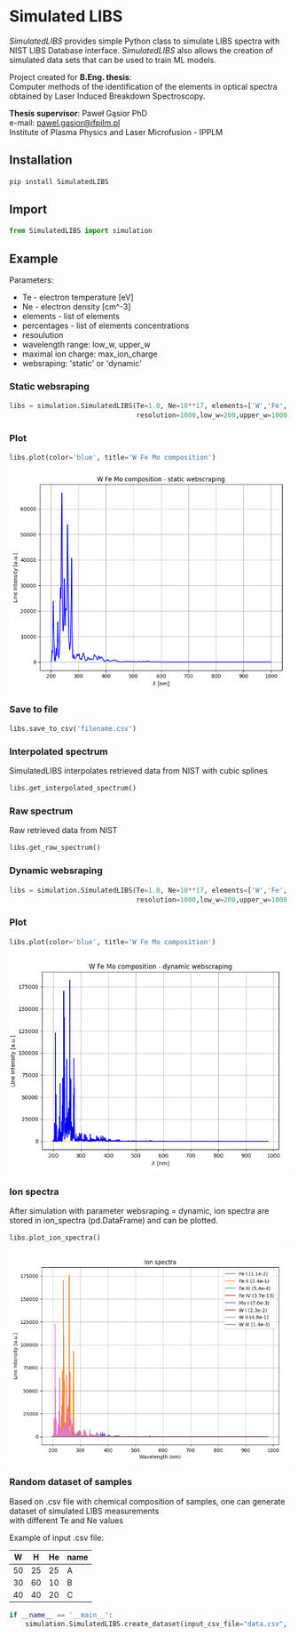 # Simulated LIBS

*SimulatedLIBS* provides simple Python class to simulate LIBS spectra with NIST LIBS Database interface. *SimulatedLIBS* also allows the creation of simulated data sets that can be used to train ML models.

Project created for **B.Eng. thesis**:  
Computer methods of the identification of the elements in optical spectra obtained by Laser Induced Breakdown Spectroscopy.

**Thesis supervisor**: Paweł Gąsior PhD  
e-mail: pawel.gasior@ifpilm.pl  
Institute of Plasma Physics and Laser Microfusion - IPPLM


## Installation
```python
pip install SimulatedLIBS
```
## Import 
```python
from SimulatedLIBS import simulation
```
## Example 
Parameters:  
- Te - electron temperature [eV]
- Ne - electron density [cm^-3]
- elements - list of elements 
- percentages - list of elements concentrations
- resoulution
- wavelength range: low_w, upper_w
- maximal ion charge: max_ion_charge 
- websraping: 'static' or 'dynamic'


### Static websraping
```python
libs = simulation.SimulatedLIBS(Te=1.0, Ne=10**17, elements=['W','Fe','Mo'],percentages=[50,25,25],
                                resolution=1000,low_w=200,upper_w=1000,max_ion_charge=3, webscraping='static')
```

### Plot
```python
libs.plot(color='blue', title='W Fe Mo composition')
```
![](images/plot_static.png)

### Save to file
```python
libs.save_to_csv('filename.csv')
```

### Interpolated spectrum
SimulatedLIBS interpolates retrieved data from NIST with cubic splines
```python
libs.get_interpolated_spectrum()
```

### Raw spectrum
Raw retrieved data from NIST
```python
libs.get_raw_spectrum()
```
### Dynamic websraping
```python
libs = simulation.SimulatedLIBS(Te=1.0, Ne=10**17, elements=['W','Fe','Mo'],percentages=[50,25,25],
                                resolution=1000,low_w=200,upper_w=1000,max_ion_charge=3, webscraping='dynamic')
```

### Plot
```python
libs.plot(color='blue', title='W Fe Mo composition')
```
![](images/plot_dynamic.png)

### Ion spectra
After simulation with parameter websraping = dynamic, ion spectra are stored in ion_spectra (pd.DataFrame) and can be plotted.  
```python
libs.plot_ion_spectra()
```
![](images/plot_ion_spectra.png)
### Random dataset of samples
Based on .csv file with chemical composition of samples, one can generate dataset of simulated LIBS measurements  
with different Te and Ne values

Example of input .csv file:

|W  |H  |He |name|
|---|---|---|----|
|50 |25 |25 |A   |
|30 |60 |10 |B   |
|40 |40 |20 |C   |

```python
if __name__ == '__main__':
    simulation.SimulatedLIBS.create_dataset(input_csv_file="data.csv", output_csv_file='output.csv', size=100, Te_min=1.0, Te_max=2.0, Ne_min=10**17, Ne_max=10**18)
```



